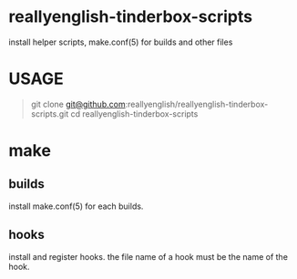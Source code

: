 reallyenglish-tinderbox-scripts
===============================

install helper scripts, make.conf(5) for builds and other files

USAGE
=====

 > git clone git@github.com:reallyenglish/reallyenglish-tinderbox-scripts.git
 > cd reallyenglish-tinderbox-scripts
 # make

builds
------

install make.conf(5) for each builds.

hooks
-----

install and register hooks. the file name of a hook must be the name of the
hook.
